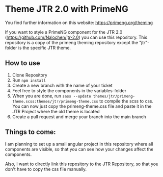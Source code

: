 # Theme JTR 2.0 with PrimeNG

You find further information on this website: https://primeng.org/theming

If you want to style a PrimeNG component for the JTR 2.0 (https://github.com/Nalochen/jtr-2.0) you can use this repository.
This repository is a copy of the primeng theming repository except the "jtr"-folder is the specific JTR theme.

## How to use
1. Clone Repository
2. Run `npm install`
3. Create a new branch with the name of your ticket
4. Feel free to style the components in the variables-folder
5. When you are done, run `sass --update themes/jtr/primeng-theme.scss:themes/jtr/primeng-theme.css` to compile the scss to css. 
You can now just copy the primeng-theme.css file and paste it in the JTR Project where the old theme is located
6. Create a pull request and merge your branch into the main branch

## Things to come:

I am planning to set up a small angular project in this repository where all components are visible, 
so that you can see how your changes affect the components.

Also, I want to directly link this repository to the JTR Repository, so that you don't have to copy the css file manually.
